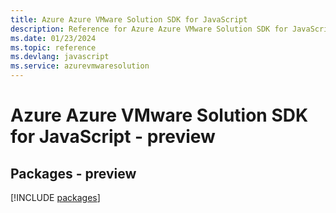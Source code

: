 ```yaml
---
title: Azure Azure VMware Solution SDK for JavaScript
description: Reference for Azure Azure VMware Solution SDK for JavaScript
ms.date: 01/23/2024
ms.topic: reference
ms.devlang: javascript
ms.service: azurevmwaresolution
---
```

# Azure Azure VMware Solution SDK for JavaScript - preview
## Packages - preview
[!INCLUDE [packages](azure-vmware-solution-index.md)]